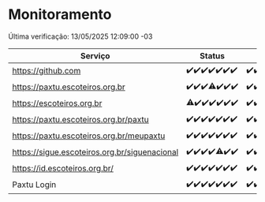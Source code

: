 # Monitoramento

Última verificação: 13/05/2025 12:09:00 -03

|Serviço|Status|Últimas 24h|
|---|---|---|
|https://github.com|<span title="2025-05-06: OK=23">✔️</span><span title="2025-05-07: OK=23">✔️</span><span title="2025-05-08: OK=23">✔️</span><span title="2025-05-09: OK=23">✔️</span><span title="2025-05-10: OK=23">✔️</span><span title="2025-05-11: OK=23">✔️</span><span title="2025-05-12: OK=14">✔️</span>|<span title="12/05/2025 12:10:00 -03 : 200">✔️</span><span title="12/05/2025 13:12:00 -03 : 200">✔️</span><span title="12/05/2025 14:08:00 -03 : 200">✔️</span><span title="12/05/2025 15:13:00 -03 : 200">✔️</span><span title="12/05/2025 16:07:00 -03 : 200">✔️</span><span title="12/05/2025 17:10:00 -03 : 200">✔️</span><span title="12/05/2025 18:08:00 -03 : 200">✔️</span><span title="12/05/2025 19:09:00 -03 : 200">✔️</span><span title="12/05/2025 20:08:00 -03 : 200">✔️</span><span title="12/05/2025 21:47:00 -03 : 200">✔️</span><span title="12/05/2025 23:28:00 -03 : 200">✔️</span><span title="13/05/2025 00:36:00 -03 : 200">✔️</span><span title="13/05/2025 01:13:00 -03 : 200">✔️</span><span title="13/05/2025 02:10:00 -03 : 200">✔️</span><span title="13/05/2025 03:14:00 -03 : 200">✔️</span><span title="13/05/2025 04:10:00 -03 : 200">✔️</span><span title="13/05/2025 05:13:00 -03 : 200">✔️</span><span title="13/05/2025 06:10:00 -03 : 200">✔️</span><span title="13/05/2025 07:10:00 -03 : 200">✔️</span><span title="13/05/2025 08:08:00 -03 : 200">✔️</span><span title="13/05/2025 09:18:00 -03 : 200">✔️</span><span title="13/05/2025 10:25:00 -03 : 200">✔️</span><span title="13/05/2025 11:09:00 -03 : 200">✔️</span><span title="13/05/2025 12:09:00 -03 : 200">✔️</span>|
|https://paxtu.escoteiros.org.br|<span title="2025-05-06: OK=23">✔️</span><span title="2025-05-07: OK=23">✔️</span><span title="2025-05-08: OK=23">✔️</span><span title="2025-05-09: OK=22, Falhas=1">⚠️</span><span title="2025-05-10: OK=23">✔️</span><span title="2025-05-11: OK=23">✔️</span><span title="2025-05-12: OK=14">✔️</span>|<span title="12/05/2025 12:10:00 -03 : 200">✔️</span><span title="12/05/2025 13:12:00 -03 : 200">✔️</span><span title="12/05/2025 14:08:00 -03 : 200">✔️</span><span title="12/05/2025 15:13:00 -03 : 200">✔️</span><span title="12/05/2025 16:07:00 -03 : 200">✔️</span><span title="12/05/2025 17:10:00 -03 : 200">✔️</span><span title="12/05/2025 18:08:00 -03 : 200">✔️</span><span title="12/05/2025 19:09:00 -03 : 200">✔️</span><span title="12/05/2025 20:08:00 -03 : 200">✔️</span><span title="12/05/2025 21:47:00 -03 : 200">✔️</span><span title="12/05/2025 23:28:00 -03 : 200">✔️</span><span title="13/05/2025 00:36:00 -03 : 200">✔️</span><span title="13/05/2025 01:13:00 -03 : 200">✔️</span><span title="13/05/2025 02:10:00 -03 : 200">✔️</span><span title="13/05/2025 03:14:00 -03 : 200">✔️</span><span title="13/05/2025 04:10:00 -03 : 200">✔️</span><span title="13/05/2025 05:13:00 -03 : 200">✔️</span><span title="13/05/2025 06:10:00 -03 : 200">✔️</span><span title="13/05/2025 07:10:00 -03 : 200">✔️</span><span title="13/05/2025 08:08:00 -03 : 200">✔️</span><span title="13/05/2025 09:18:00 -03 : 200">✔️</span><span title="13/05/2025 10:25:00 -03 : 200">✔️</span><span title="13/05/2025 11:09:00 -03 : 200">✔️</span><span title="13/05/2025 12:09:00 -03 : 200">✔️</span>|
|https://escoteiros.org.br|<span title="2025-05-06: OK=22, Falhas=1">⚠️</span><span title="2025-05-07: OK=23">✔️</span><span title="2025-05-08: OK=23">✔️</span><span title="2025-05-09: OK=23">✔️</span><span title="2025-05-10: OK=23">✔️</span><span title="2025-05-11: OK=23">✔️</span><span title="2025-05-12: OK=14">✔️</span>|<span title="12/05/2025 12:10:00 -03 : 200">✔️</span><span title="12/05/2025 13:12:00 -03 : 200">✔️</span><span title="12/05/2025 14:08:00 -03 : 200">✔️</span><span title="12/05/2025 15:13:00 -03 : 200">✔️</span><span title="12/05/2025 16:07:00 -03 : 200">✔️</span><span title="12/05/2025 17:10:00 -03 : 200">✔️</span><span title="12/05/2025 18:08:00 -03 : 200">✔️</span><span title="12/05/2025 19:09:00 -03 : 200">✔️</span><span title="12/05/2025 20:08:00 -03 : 200">✔️</span><span title="12/05/2025 21:47:00 -03 : 200">✔️</span><span title="12/05/2025 23:28:00 -03 : 200">✔️</span><span title="13/05/2025 00:36:00 -03 : 200">✔️</span><span title="13/05/2025 01:13:00 -03 : 200">✔️</span><span title="13/05/2025 02:10:00 -03 : 200">✔️</span><span title="13/05/2025 03:14:00 -03 : 200">✔️</span><span title="13/05/2025 04:10:00 -03 : 200">✔️</span><span title="13/05/2025 05:13:00 -03 : 200">✔️</span><span title="13/05/2025 06:10:00 -03 : 200">✔️</span><span title="13/05/2025 07:10:00 -03 : 200">✔️</span><span title="13/05/2025 08:08:00 -03 : 200">✔️</span><span title="13/05/2025 09:18:00 -03 : 200">✔️</span><span title="13/05/2025 10:25:00 -03 : 200">✔️</span><span title="13/05/2025 11:09:00 -03 : 200">✔️</span><span title="13/05/2025 12:09:00 -03 : 200">✔️</span>|
|https://paxtu.escoteiros.org.br/paxtu|<span title="2025-05-06: OK=23">✔️</span><span title="2025-05-07: OK=23">✔️</span><span title="2025-05-08: OK=23">✔️</span><span title="2025-05-09: OK=23">✔️</span><span title="2025-05-10: OK=23">✔️</span><span title="2025-05-11: OK=23">✔️</span><span title="2025-05-12: OK=14">✔️</span>|<span title="12/05/2025 12:10:00 -03 : 200">✔️</span><span title="12/05/2025 13:12:00 -03 : 200">✔️</span><span title="12/05/2025 14:08:00 -03 : 200">✔️</span><span title="12/05/2025 15:13:00 -03 : 200">✔️</span><span title="12/05/2025 16:07:00 -03 : 200">✔️</span><span title="12/05/2025 17:10:00 -03 : 200">✔️</span><span title="12/05/2025 18:08:00 -03 : 200">✔️</span><span title="12/05/2025 19:09:00 -03 : 200">✔️</span><span title="12/05/2025 20:08:00 -03 : 200">✔️</span><span title="12/05/2025 21:47:00 -03 : 200">✔️</span><span title="12/05/2025 23:28:00 -03 : 200">✔️</span><span title="13/05/2025 00:36:00 -03 : 200">✔️</span><span title="13/05/2025 01:13:00 -03 : 200">✔️</span><span title="13/05/2025 02:10:00 -03 : 200">✔️</span><span title="13/05/2025 03:14:00 -03 : 200">✔️</span><span title="13/05/2025 04:10:00 -03 : 200">✔️</span><span title="13/05/2025 05:13:00 -03 : 200">✔️</span><span title="13/05/2025 06:10:00 -03 : 200">✔️</span><span title="13/05/2025 07:10:00 -03 : 200">✔️</span><span title="13/05/2025 08:08:00 -03 : 200">✔️</span><span title="13/05/2025 09:18:00 -03 : 200">✔️</span><span title="13/05/2025 10:25:00 -03 : 200">✔️</span><span title="13/05/2025 11:09:00 -03 : 200">✔️</span><span title="13/05/2025 12:09:00 -03 : 200">✔️</span>|
|https://paxtu.escoteiros.org.br/meupaxtu|<span title="2025-05-06: OK=23">✔️</span><span title="2025-05-07: OK=23">✔️</span><span title="2025-05-08: OK=23">✔️</span><span title="2025-05-09: OK=23">✔️</span><span title="2025-05-10: OK=23">✔️</span><span title="2025-05-11: OK=23">✔️</span><span title="2025-05-12: OK=14">✔️</span>|<span title="12/05/2025 12:10:00 -03 : 200">✔️</span><span title="12/05/2025 13:12:00 -03 : 200">✔️</span><span title="12/05/2025 14:08:00 -03 : 200">✔️</span><span title="12/05/2025 15:13:00 -03 : 200">✔️</span><span title="12/05/2025 16:07:00 -03 : 200">✔️</span><span title="12/05/2025 17:10:00 -03 : 200">✔️</span><span title="12/05/2025 18:08:00 -03 : 200">✔️</span><span title="12/05/2025 19:09:00 -03 : 200">✔️</span><span title="12/05/2025 20:09:00 -03 : 200">✔️</span><span title="12/05/2025 21:47:00 -03 : 200">✔️</span><span title="12/05/2025 23:28:00 -03 : 200">✔️</span><span title="13/05/2025 00:36:00 -03 : 200">✔️</span><span title="13/05/2025 01:13:00 -03 : 200">✔️</span><span title="13/05/2025 02:10:00 -03 : 200">✔️</span><span title="13/05/2025 03:14:00 -03 : 200">✔️</span><span title="13/05/2025 04:10:00 -03 : 200">✔️</span><span title="13/05/2025 05:13:00 -03 : 200">✔️</span><span title="13/05/2025 06:10:00 -03 : 200">✔️</span><span title="13/05/2025 07:10:00 -03 : 200">✔️</span><span title="13/05/2025 08:08:00 -03 : 200">✔️</span><span title="13/05/2025 09:18:00 -03 : 200">✔️</span><span title="13/05/2025 10:25:00 -03 : 200">✔️</span><span title="13/05/2025 11:09:00 -03 : 200">✔️</span><span title="13/05/2025 12:09:00 -03 : 200">✔️</span>|
|https://sigue.escoteiros.org.br/siguenacional|<span title="2025-05-06: OK=23">✔️</span><span title="2025-05-07: OK=23">✔️</span><span title="2025-05-08: OK=23">✔️</span><span title="2025-05-09: OK=23">✔️</span><span title="2025-05-10: OK=22, Falhas=1">⚠️</span><span title="2025-05-11: OK=23">✔️</span><span title="2025-05-12: OK=14">✔️</span>|<span title="12/05/2025 12:10:00 -03 : 200">✔️</span><span title="12/05/2025 13:12:00 -03 : 200">✔️</span><span title="12/05/2025 14:08:00 -03 : 200">✔️</span><span title="12/05/2025 15:13:00 -03 : 200">✔️</span><span title="12/05/2025 16:07:00 -03 : 200">✔️</span><span title="12/05/2025 17:10:00 -03 : 200">✔️</span><span title="12/05/2025 18:08:00 -03 : 200">✔️</span><span title="12/05/2025 19:09:00 -03 : 200">✔️</span><span title="12/05/2025 20:09:00 -03 : 200">✔️</span><span title="12/05/2025 21:47:00 -03 : 200">✔️</span><span title="12/05/2025 23:28:00 -03 : 200">✔️</span><span title="13/05/2025 00:36:00 -03 : 200">✔️</span><span title="13/05/2025 01:13:00 -03 : 200">✔️</span><span title="13/05/2025 02:10:00 -03 : 200">✔️</span><span title="13/05/2025 03:14:00 -03 : 200">✔️</span><span title="13/05/2025 04:10:00 -03 : 200">✔️</span><span title="13/05/2025 05:13:00 -03 : 200">✔️</span><span title="13/05/2025 06:10:00 -03 : 200">✔️</span><span title="13/05/2025 07:10:00 -03 : 200">✔️</span><span title="13/05/2025 08:08:00 -03 : 200">✔️</span><span title="13/05/2025 09:18:00 -03 : 200">✔️</span><span title="13/05/2025 10:25:00 -03 : 200">✔️</span><span title="13/05/2025 11:09:00 -03 : 200">✔️</span><span title="13/05/2025 12:09:00 -03 : 200">✔️</span>|
|https://id.escoteiros.org.br/|<span title="2025-05-06: OK=23">✔️</span><span title="2025-05-07: OK=23">✔️</span><span title="2025-05-08: OK=23">✔️</span><span title="2025-05-09: OK=23">✔️</span><span title="2025-05-10: OK=23">✔️</span><span title="2025-05-11: OK=23">✔️</span><span title="2025-05-12: OK=14">✔️</span>|<span title="12/05/2025 12:10:00 -03 : 200">✔️</span><span title="12/05/2025 13:12:00 -03 : 200">✔️</span><span title="12/05/2025 14:08:00 -03 : 200">✔️</span><span title="12/05/2025 15:13:00 -03 : 200">✔️</span><span title="12/05/2025 16:07:00 -03 : 200">✔️</span><span title="12/05/2025 17:10:00 -03 : 200">✔️</span><span title="12/05/2025 18:08:00 -03 : 200">✔️</span><span title="12/05/2025 19:09:00 -03 : 200">✔️</span><span title="12/05/2025 20:09:00 -03 : 200">✔️</span><span title="12/05/2025 21:47:00 -03 : 200">✔️</span><span title="12/05/2025 23:28:00 -03 : 200">✔️</span><span title="13/05/2025 00:36:00 -03 : 200">✔️</span><span title="13/05/2025 01:13:00 -03 : 200">✔️</span><span title="13/05/2025 02:10:00 -03 : 200">✔️</span><span title="13/05/2025 03:14:00 -03 : 200">✔️</span><span title="13/05/2025 04:10:00 -03 : 200">✔️</span><span title="13/05/2025 05:13:00 -03 : 200">✔️</span><span title="13/05/2025 06:10:00 -03 : 200">✔️</span><span title="13/05/2025 07:10:00 -03 : 200">✔️</span><span title="13/05/2025 08:08:00 -03 : 200">✔️</span><span title="13/05/2025 09:18:00 -03 : 200">✔️</span><span title="13/05/2025 10:25:00 -03 : 200">✔️</span><span title="13/05/2025 11:09:00 -03 : 200">✔️</span><span title="13/05/2025 12:09:00 -03 : 200">✔️</span>|
|Paxtu Login|<span title="2025-05-06: OK=23">✔️</span><span title="2025-05-07: OK=23">✔️</span><span title="2025-05-08: OK=23">✔️</span><span title="2025-05-09: OK=23">✔️</span><span title="2025-05-10: OK=23">✔️</span><span title="2025-05-11: OK=23">✔️</span><span title="2025-05-12: OK=14">✔️</span>|<span title="12/05/2025 12:10:00 -03 : 200">✔️</span><span title="12/05/2025 13:12:00 -03 : 200">✔️</span><span title="12/05/2025 14:08:00 -03 : 200">✔️</span><span title="12/05/2025 15:13:00 -03 : 200">✔️</span><span title="12/05/2025 16:07:00 -03 : 200">✔️</span><span title="12/05/2025 17:10:00 -03 : 200">✔️</span><span title="12/05/2025 18:08:00 -03 : 200">✔️</span><span title="12/05/2025 19:09:00 -03 : 200">✔️</span><span title="12/05/2025 20:09:00 -03 : 200">✔️</span><span title="12/05/2025 21:47:00 -03 : 200">✔️</span><span title="12/05/2025 23:28:00 -03 : 200">✔️</span><span title="13/05/2025 00:36:00 -03 : 200">✔️</span><span title="13/05/2025 01:13:00 -03 : 200">✔️</span><span title="13/05/2025 02:10:00 -03 : 200">✔️</span><span title="13/05/2025 03:14:00 -03 : 200">✔️</span><span title="13/05/2025 04:10:00 -03 : 200">✔️</span><span title="13/05/2025 05:13:00 -03 : 200">✔️</span><span title="13/05/2025 06:10:00 -03 : 200">✔️</span><span title="13/05/2025 07:10:00 -03 : 200">✔️</span><span title="13/05/2025 08:08:00 -03 : 200">✔️</span><span title="13/05/2025 09:18:00 -03 : 200">✔️</span><span title="13/05/2025 10:25:00 -03 : 200">✔️</span><span title="13/05/2025 11:09:00 -03 : 200">✔️</span><span title="13/05/2025 12:09:00 -03 : 200">✔️</span>|
